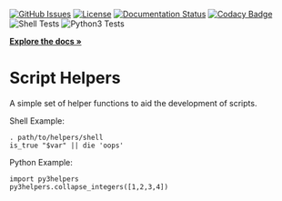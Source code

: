 [![GitHub Issues](https://img.shields.io/github/issues/MTecknology/script-helpers.svg)](https://github.com/MTecknology/script_helpers/issues)
[![License](https://img.shields.io/badge/license-GPLv3+-blue.svg)](https://opensource.org/licenses/gpl-3.0+.html)
[![Documentation Status](https://readthedocs.org/projects/script-helpers/badge/?version=latest)](https://script-helpers.readthedocs.io/en/latest/?badge=latest)
[![Codacy Badge](https://app.codacy.com/project/badge/Grade/e34c5732d27440c4a09d02c41be17f9f)](https://www.codacy.com/gh/MTecknology/script-helpers/dashboard?utm_source=github.com&amp;utm_medium=referral&amp;utm_content=MTecknology/script-helpers&amp;utm_campaign=Badge_Grade)
![Shell Tests](https://github.com/MTecknology/script-helpers/workflows/Shell%20Tests/badge.svg)
![Python3 Tests](https://github.com/MTecknology/script-helpers/actions/workflows/py3_tests.yml/badge.svg)

**[Explore the docs »](https://script-helpers.rtfd.io/)**

Script Helpers
==============

A simple set of helper functions to aid the development of scripts.

Shell Example:
```
. path/to/helpers/shell
is_true "$var" || die 'oops'
```

Python Example:
```
import py3helpers
py3helpers.collapse_integers([1,2,3,4])
```
